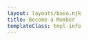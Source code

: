 ```yaml
---
layout: layouts/base.njk
title: Become a Member
templateClass: tmpl-info
---
```


<section class="container">
</section>
